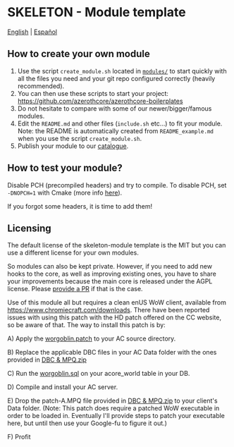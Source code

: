 # SKELETON - Module template

[English](README.md) | [Español](README_ES.md)


## How to create your own module

1. Use the script `create_module.sh` located in [`modules/`](https://github.com/azerothcore/azerothcore-wotlk/tree/master/modules) to start quickly with all the files you need and your git repo configured correctly (heavily recommended).
1. You can then use these scripts to start your project: https://github.com/azerothcore/azerothcore-boilerplates
1. Do not hesitate to compare with some of our newer/bigger/famous modules.
1. Edit the `README.md` and other files (`include.sh` etc...) to fit your module. Note: the README is automatically created from `README_example.md` when you use the script `create_module.sh`.
1. Publish your module to our [catalogue](https://github.com/azerothcore/modules-catalogue).


## How to test your module?

Disable PCH (precompiled headers) and try to compile. To disable PCH, set `-DNOPCH=1` with Cmake (more info [here](http://www.azerothcore.org/wiki/CMake-options)).

If you forgot some headers, it is time to add them!

## Licensing

The default license of the skeleton-module template is the MIT but you can use a different license for your own modules.

So modules can also be kept private. However, if you need to add new hooks to the core, as well as improving existing ones, you have to share your improvements because the main core is released under the AGPL license. Please [provide a PR](https://www.azerothcore.org/wiki/How-to-create-a-PR) if that is the case.

Use of this module all but requires a clean enUS WoW client, available from https://www.chromiecraft.com/downloads. There have been reported issues with using this patch with the HD patch offered on the CC website, so be aware of that.
The way to install this patch is by:

A) Apply the [worgoblin.patch](https://github.com/benjymansy123/mod-worgoblin/blob/master/worgoblin.patch) to your AC source directory.

B) Replace the applicable DBC files in your AC Data folder with the ones provided in [DBC & MPQ.zip](https://github.com/benjymansy123/mod-worgoblin/blob/master/DBC%20%26%20MPQ.zip)

C) Run the [worgoblin.sql](https://github.com/benjymansy123/mod-worgoblin/blob/master/sql/world/worgoblin.sql) on your acore_world table in your DB.

D) Compile and install your AC server.

E) Drop the patch-A.MPQ file provided in [DBC & MPQ.zip](https://github.com/benjymansy123/mod-worgoblin/blob/master/DBC%20%26%20MPQ.zip) to your client's Data folder. (Note: This patch does require a patched WoW executable in order to be loaded in. Eventually I'll provide steps to patch your executable here, but until then use your Google-fu to figure it out.)

F) Profit
